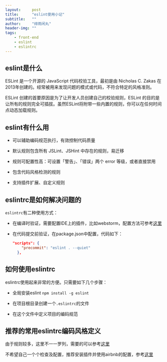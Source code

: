 ```yaml
---
layout:     post
title:      "eslint使用小记"
subtitle:   ""
author:     "绯雨闲丸"
header-img: ""
tags:
    - front-end
    - eslint
    - eslintrc
---
```


>

## eslint是什么

ESLint 是一个开源的 JavaScript 代码校验工具，最初是由 Nicholas C. Zakas 在2013年创建的。经常被用来发现问题的模式或代码，不符合特定的风格准则。

ESLint 创建的首要原因是为了让开发人员创建自己的校验规则，ESLint 的目的是让所有的规则完全可插拔。虽然ESLint将附带一些内置的规则，你可以在任何时间点动态加载规则。

## eslint有什么用

* 可以辅助编码规范执行，有效控制代码质量

* 默认规则包含所有 JSLint、JSHint 中存在的规则，易迁移

* 规则可配置性高：可设置「警告」、「错误」两个 error 等级，或者直接禁用

* 包含代码风格检测的规则

* 支持插件扩展、自定义规则

## eslintrc是如何解决问题的

`eslintrc`有二种使用方式：

* 在编译时验证，需要配置IDE上的插件，比如webstorm，配置方法可参考[这里][0]

* 在代码提交前验证，在package.json中配置，代码如下：
  
  ```json
  "scripts": {
      "precommit": "eslint . --quiet"
    },
  ```

## 如何使用eslintrc

eslintrc使用起来非常的方便。只需要如下几个步骤：

* 全局安装eslint `npm install -g eslint`

* 在项目根目录创建一个`.eslintrc`的文件

* 在这个文件中定义项目的编码规范

## 推荐的常用eslintrc编码风格定义

由于规则较多，这里不一一罗列，需要的可以参考[这里][1]
 
不希望自己一个个检查及配置，推荐安装插件并使用airbnb的配置，参考[这里][2]

[0]: http://blog.csdn.net/jw5678/article/details/54947045

[1]: http://cn.eslint.org/docs/rules/

[2]: https://www.npmjs.com/package/eslint-config-airbnb-base












